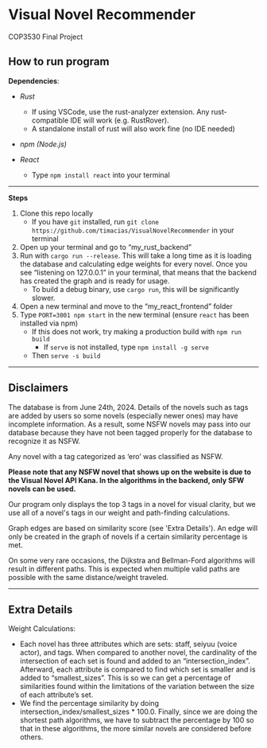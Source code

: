 # Visual Novel Recommender
COP3530 Final Project

## How to run program
**Dependencies**:
- *Rust* 
	- If using VSCode, use the rust-analyzer extension. Any rust-compatible IDE will work (e.g. RustRover).
	- A standalone install of rust will also work fine (no IDE needed)

- *npm (Node.js)* 

- *React*
	- Type `npm install react` into your terminal

---
**Steps**
1. Clone this repo locally
	- If you have `git` installed, run `git clone https://github.com/timacias/VisualNovelRecommender` in your terminal
2. Open up your terminal and go to “my_rust_backend”
3. Run with `cargo run --release`. This will take a long time as it is loading the database and calculating edge weights for every novel. Once you see “listening on 127.0.0.1” in your terminal, that means that the backend has created the graph and is ready for usage.
	- To build a debug binary, use `cargo run`, this will be significantly slower.
4. Open a new terminal and move to the “my_react_frontend” folder
5. Type `PORT=3001 npm start` in the new terminal (ensure `react` has been installed via npm)
	- If this does not work, try making a production build with `npm run build`
 		- If `serve` is not installed, type `npm install -g serve`
	- Then `serve -s build`

---
## Disclaimers

The database is from June 24th, 2024. Details of the novels such as tags are added by users so some novels (especially newer ones) may have incomplete information. As a result, some NSFW novels may pass into our database because they have not been tagged properly for the database to recognize it as NSFW.

Any novel with a tag categorized as ‘ero’ was classified as NSFW.

**Please note that any NSFW novel that shows up on the website is due to the Visual Novel API Kana. In the algorithms in the backend, only SFW novels can be used.** 

Our program only displays the top 3 tags in a novel for visual clarity, but we use all of a novel's tags in our weight and path-finding calculations.

Graph edges are based on similarity score (see 'Extra Details'). An edge will only be created in the graph of novels if a certain similarity percentage is met.

On some very rare occasions, the Dijkstra and Bellman-Ford algorithms will result in different paths. This is expected when multiple valid paths are possible with the same distance/weight traveled.

---

## Extra Details

Weight Calculations:
- Each novel has three attributes which are sets: staff, seiyuu (voice actor), and tags. When compared to another novel, the cardinality of the intersection of each set is found and added to an “intersection_index”. Afterward, each attribute is compared to find which set is smaller and is added to “smallest_sizes”. This is so we can get a percentage of similarities found within the limitations of the variation between the size of each attribute’s set.
- We find the percentage similarity by doing intersection_index/smallest_sizes * 100.0. Finally, since we are doing the shortest path algorithms, we have to subtract the percentage by 100 so that in these algorithms, the more similar novels are considered before others.
